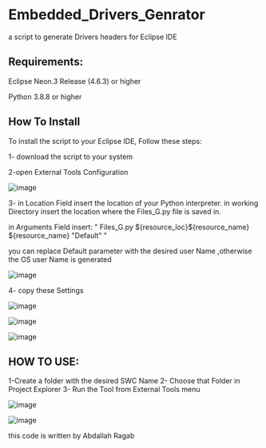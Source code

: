 # Embedded_Drivers_Genrator
a script to generate Drivers headers for Eclipse IDE
## Requirements:
Eclipse  Neon.3 Release (4.6.3) or higher

Python 3.8.8 or higher

## How To Install

To install the script to your Eclipse IDE, Follow these steps:

1- download the script to your system 

2-open External Tools Configuration

![image](https://github.com/abdallaragab/Embedded_Drivers_Generator/assets/53912540/9a438721-9cf2-481f-9f81-e725f3025102)

3-
in Location Field insert the location of your Python interpreter.
in working Directory insert the location where the Files_G.py file is saved in.

in Arguments Field insert:
 " Files_G.py ${resource_loc}\${resource_name} ${resource_name} "Default" "
 
you can replace Default parameter with the desired user Name ,otherwise the OS user Name is generated


![image](https://github.com/abdallaragab/Embedded_Drivers_Generator/assets/53912540/707cfaf9-6880-4110-b3ec-fc3b6a9f46ca)

4-
copy these Settings 

![image](https://github.com/abdallaragab/Embedded_Drivers_Generator/assets/53912540/f546604d-f3cd-42d4-a9f3-694772c93b36)


![image](https://github.com/abdallaragab/Embedded_Drivers_Generator/assets/53912540/bcfcad5d-02d2-4db6-b997-7daf64bfa893)


![image](https://github.com/abdallaragab/Embedded_Drivers_Generator/assets/53912540/53760a38-ea8e-4271-94e5-2b74cd0c654d)



## HOW TO USE:

1-Create a folder with the desired SWC Name
2- Choose that Folder in Project Explorer
3- Run the Tool from External Tools menu

![image](https://github.com/abdallaragab/Embedded_Drivers_Generator/assets/53912540/c28ce3f1-6e55-443c-b426-899144d10f71)



![image](https://github.com/abdallaragab/Embedded_Drivers_Generator/assets/53912540/67668254-a7a9-4615-973a-b2f862aa6601)







this code is written by Abdallah Ragab


